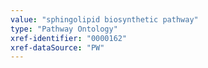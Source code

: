 ```yaml
---
value: "sphingolipid biosynthetic pathway"
type: "Pathway Ontology"
xref-identifier: "0000162"
xref-dataSource: "PW"
---
```

